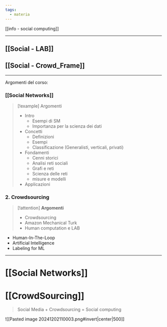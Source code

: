 ```yaml
---
tags:
  - materia
---
```

[[info - social computing]]

---

## [[Social -  LAB]]

## [[Social - Crowd_Frame]]

---


Argomenti del corso: 

### [[Social Networks]]

> [!example] Argomenti
> - Intro 
> 	- Esempi di SM
> 	- Importanza per la scienza dei dati 
> - Concetti
> 	- Definizioni
> 	- Esempi 
> 	- Classificazione (Generalisti, verticali, privati)
> - Fondamenti
> 	- Cenni storici 
> 	- Analisi reti sociali
> 	- Grafi e reti
> 	- Scienza delle reti
> 	- misure e modelli
> - Applicazioni

### 2. Crowdsourcing

> [!attention]  **Argomenti** 
 > - Crowdsourcing 
 > - Amazon Mechanical Turk
 > - Human computation
 > e LAB
 
- Human-In-The-Loop
- Artificial Intelligence
- Labeling for ML
---



# [[Social Networks]]
# [[CrowdSourcing]]

> Social Media + Crowdsourcing = Social computing

![[Pasted image 20241202110003.png#invert|center|500]]